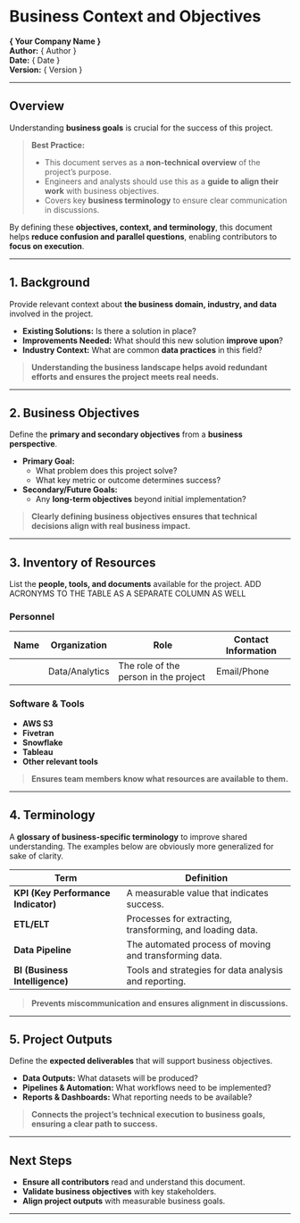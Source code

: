 # Business Context and Objectives  
**{ Your Company Name }**  
**Author:** { Author }  
**Date:** { Date }  
**Version:** { Version }  

---

## Overview  
Understanding **business goals** is crucial for the success of this project.  

> **Best Practice:**  
> - This document serves as a **non-technical overview** of the project’s purpose.  
> - Engineers and analysts should use this as a **guide to align their work** with business objectives.  
> - Covers key **business terminology** to ensure clear communication in discussions.  

By defining these **objectives, context, and terminology**, this document helps **reduce confusion and parallel questions**, enabling contributors to **focus on execution**.  

---

## 1. Background  
Provide relevant context about **the business domain, industry, and data** involved in the project.  

- **Existing Solutions:** Is there a solution in place?  
- **Improvements Needed:** What should this new solution **improve upon**?  
- **Industry Context:** What are common **data practices** in this field?  

> **Understanding the business landscape helps avoid redundant efforts and ensures the project meets real needs.**  

---

## 2. Business Objectives  
Define the **primary and secondary objectives** from a **business perspective**.  

- **Primary Goal:**  
  - What problem does this project solve?  
  - What key metric or outcome determines success?  
- **Secondary/Future Goals:**  
  - Any **long-term objectives** beyond initial implementation?  

> **Clearly defining business objectives ensures that technical decisions align with real business impact.**  

---

## 3. Inventory of Resources  
List the **people, tools, and documents** available for the project.  ADD ACRONYMS TO THE TABLE AS A SEPARATE COLUMN AS WELL 

### **Personnel**  
| **Name** | **Organization** | **Role** | **Contact Information** |
|------|--------------|----------------------------------|---------------------|
|      | Data/Analytics | The role of the person in the project | Email/Phone |

### **Software & Tools**  
- **AWS S3**  
- **Fivetran**  
- **Snowflake**  
- **Tableau**  
- **Other relevant tools**  

> **Ensures team members know what resources are available to them.**  

---

## 4. Terminology  
A **glossary of business-specific terminology** to improve shared understanding. The examples below are obviously more generalized for sake of clarity. 

| **Term** | **Definition** |
|---------|--------------|
| **KPI (Key Performance Indicator)** | A measurable value that indicates success. |
| **ETL/ELT** | Processes for extracting, transforming, and loading data. |
| **Data Pipeline** | The automated process of moving and transforming data. |
| **BI (Business Intelligence)** | Tools and strategies for data analysis and reporting. |

> **Prevents miscommunication and ensures alignment in discussions.**  

---

## 5. Project Outputs  
Define the **expected deliverables** that will support business objectives.  

- **Data Outputs:** What datasets will be produced?  
- **Pipelines & Automation:** What workflows need to be implemented?  
- **Reports & Dashboards:** What reporting needs to be available?  

> **Connects the project’s **technical execution** to **business goals**, ensuring a clear path to success.**  

---

## Next Steps  
- **Ensure all contributors** read and understand this document.  
- **Validate business objectives** with key stakeholders.  
- **Align project outputs** with measurable business goals.  

---

